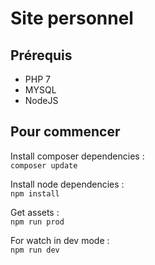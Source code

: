 # Site personnel

## Prérequis

- PHP 7
- MYSQL
- NodeJS

## Pour commencer

Install composer dependencies : \
``composer update``

Install node dependencies : \
``npm install``

Get assets : \
``npm run prod``

For watch in dev mode : \
``npm run dev``

